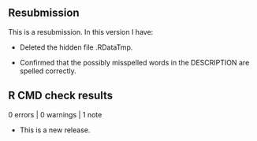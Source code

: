 ## Resubmission
This is a resubmission. In this version I have:

* Deleted the hidden file .RDataTmp.

* Confirmed that the possibly misspelled words in the DESCRIPTION are
  spelled correctly.


## R CMD check results

0 errors | 0 warnings | 1 note

* This is a new release.
